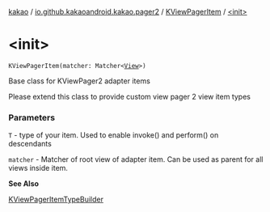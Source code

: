 [kakao](../../index.md) / [io.github.kakaoandroid.kakao.pager2](../index.md) / [KViewPagerItem](index.md) / [&lt;init&gt;](./-init-.md)

# &lt;init&gt;

`KViewPagerItem(matcher: Matcher<`[`View`](https://developer.android.com/reference/android/view/View.html)`>)`

Base class for KViewPager2 adapter items

Please extend this class to provide custom view pager 2 view item types

### Parameters

`T` - type of your item. Used to enable invoke() and perform() on descendants

`matcher` - Matcher of root view of adapter item. Can be used as parent for all views inside item.

**See Also**

[KViewPagerItemTypeBuilder](../-k-view-pager-item-type-builder/index.md)

